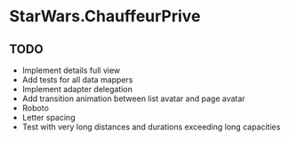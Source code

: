# StarWars.ChauffeurPrive



## TODO

- Implement details full view
- Add tests for all data mappers
- Implement adapter delegation
- Add transition animation between list avatar and page avatar
- Roboto
- Letter spacing
- Test with very long distances and durations exceeding long capacities